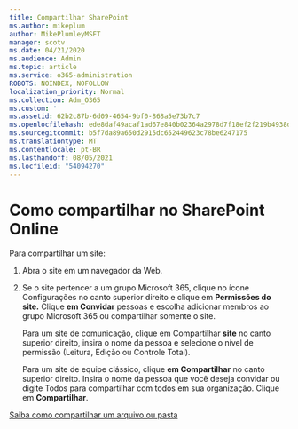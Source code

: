 ```yaml
---
title: Compartilhar SharePoint
ms.author: mikeplum
author: MikePlumleyMSFT
manager: scotv
ms.date: 04/21/2020
ms.audience: Admin
ms.topic: article
ms.service: o365-administration
ROBOTS: NOINDEX, NOFOLLOW
localization_priority: Normal
ms.collection: Adm_O365
ms.custom: ''
ms.assetid: 62b2c87b-6d09-4654-9bf0-868a5e73b7c7
ms.openlocfilehash: ede8daf49acaf1ad67e840b02364a2978d7f18ef2f219b4938dd14d0ca7e231c
ms.sourcegitcommit: b5f7da89a650d2915dc652449623c78be6247175
ms.translationtype: MT
ms.contentlocale: pt-BR
ms.lasthandoff: 08/05/2021
ms.locfileid: "54094270"
---
```

# <a name="how-to-share-in-sharepoint-online"></a>Como compartilhar no SharePoint Online

Para compartilhar um site:
  
1. Abra o site em um navegador da Web.
    
2. Se o site pertencer a um grupo Microsoft 365, clique no ícone Configurações no canto superior direito e clique em **Permissões do site.** Clique **em Convidar** pessoas e escolha adicionar membros ao grupo Microsoft 365 ou compartilhar somente o site. 
    
    Para um site de comunicação, clique em Compartilhar **site** no canto superior direito, insira o nome da pessoa e selecione o nível de permissão (Leitura, Edição ou Controle Total). 
    
    Para um site de equipe clássico, clique **em Compartilhar** no canto superior direito. Insira o nome da pessoa que você deseja convidar ou digite Todos para compartilhar com todos em sua organização. Clique em **Compartilhar**.
    
[Saiba como compartilhar um arquivo ou pasta](https://go.microsoft.com/fwlink/?linkid=511430)
  


